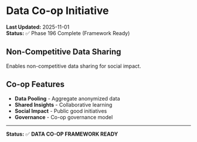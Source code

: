 # Data Co-op Initiative

**Last Updated:** 2025-11-01  
**Status:** ✅ Phase 196 Complete (Framework Ready)

## Non-Competitive Data Sharing

Enables non-competitive data sharing for social impact.

## Co-op Features

- **Data Pooling** - Aggregate anonymized data
- **Shared Insights** - Collaborative learning
- **Social Impact** - Public good initiatives
- **Governance** - Co-op governance model

---

**Status:** ✅ **DATA CO-OP FRAMEWORK READY**
